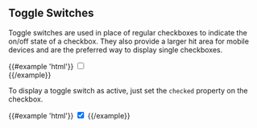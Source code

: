 ## Toggle Switches

Toggle switches are used in place of regular checkboxes to indicate the on/off state of a checkbox. They also provide a larger hit area for mobile devices and are the preferred way to display single checkboxes.

{{#example 'html'}}
<label class="toggle-switch">
  <input type="checkbox" />
  <span class="switch"></span>  
</label>
{{/example}}

To display a toggle switch as active, just set the `checked` property on the checkbox.

{{#example 'html'}}
<label class="toggle-switch">
  <input type="checkbox" checked />
  <span class="switch"></span>
</label>
{{/example}}
